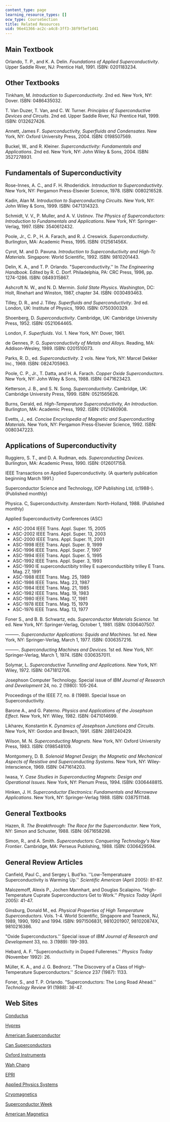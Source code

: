 ```yaml
---
content_type: page
learning_resource_types: []
ocw_type: CourseSection
title: Related Resources
uid: 96e41366-ac2c-a4c8-3ff3-38f9f5ef1d41
---
```


Main Textbook
-------------

Orlando, T. P., and K. A. Delin. _Foundations of Applied Superconductivity_. Upper Saddle River, NJ: Prentice Hall, 1991. ISBN: 0201183234.

Other Textbooks
---------------

Tinkham, M. _Introduction to Superconductivity_. 2nd ed. New York, NY: Dover. ISBN: 0486435032.

T. Van Duzer, T. Van, and C. W. Turner. _Principles of Superconductive Devices and Circuits_. 2nd ed. Upper Saddle River, NJ: Prentice Hall, 1999. ISBN: 0132627426.

Annett, James F. _Superconductivity, Superfluids and Condensates_. New York, NY: Oxford University Press, 2004. ISBN: 0198507569.

Buckel, W., and R. Kleiner. _Superconductivity: Fundamentals and Applications_. 2nd ed. New York, NY: John Wiley & Sons, 2004. ISBN: 3527278931.

Fundamentals of Superconductivity
---------------------------------

Rose-Innes, A. C., and F. H. Rhoderidick. _Introduction to Superconductivity_. New York, NY: Pergamon Press-Elsevier Science, 1978. ISBN: 0080216528.

Kadin, Alan M. _Introduction to Superconducting Circuits_. New York, NY: John Wiley & Sons, 1999. ISBN: 0471314323.

Schmidt, V. V., P. Muller, and A. V. Ustinov. _The Physics of Superconductors: Introduction to Fundamentals and Applications_. New York, NY: Springer-Verlag, 1997. ISBN: 3540612432.

Poole, Jr., C. P., H. A. Farach, and R. J. Creswick. _Superconductivity_. Burlington, MA: Academic Press, 1995. ISBN: 012561456X.

Cyrot, M. and D. Pavuna. _Introduction to Superconductivity and High-Tc Materials_. Singapore: World Scientific, 1992. ISBN: 9810201443.

Delin, K. A., and T. P. Orlando. "Superconductivity.'' In _The Engineering Handbook_. Edited by R. C. Dorf. Philadelphia, PA: CRC Press, 1996, pp. 1274-1286. ISBN: 0849315867.

Ashcroft N. W., and N. D. Mermin. _Solid State Physics_. Washington, DC: Holt, Rinehart and Winston, 1987, chapter 34. ISBN: 0030493463.

Tilley, D. R., and J. Tilley. _Superfluids and Superconductivity_. 3rd ed. London, UK: Institute of Physics, 1990. ISBN: 0750300329.

Shoenberg, D. _Superconductivity_. Cambridge, UK: Cambridge University Press, 1952. ISBN: 0521064465.

London, F. _Superfluids_. Vol. 1. New York, NY: Dover, 1961.

de Gennes, P. G. _Superconductivity of Metals and Alloys_. Reading, MA: Addison-Wesley, 1989. ISBN: 0201510073.

Parks, R. D., ed. _Superconductivity_. 2 vols. New York, NY: Marcel Dekker Inc., 1969. ISBN: 0824705963.

Poole, C. P., Jr., T. Datta, and H. A. Farach. _Copper Oxide Superconductors_. New York, NY: John Wiley & Sons, 1988. ISBN: 0471623423.

Ketterson, J. B., and S. N. Song. _Superconductivity_. Cambridge, UK: Cambridge University Press, 1999. ISBN: 0521565626.

Burns, Gerald, ed. _High-Temperature Superconductivity, An Introduction_. Burlington, MA: Academic Press, 1992. ISBN: 0121460908.

Evetts, J., ed. _Concise Encyclopedia of Magnetic and Superconducting Materials_. New York, NY: Pergamon Press-Elsevier Science, 1992. ISBN: 0080347223.

Applications of Superconductivity
---------------------------------

Ruggiero, S. T., and D. A. Rudman, eds. _Superconducting Devices_. Burlington, MA: Academic Press, 1990. ISBN: 0126017158.

IEEE Transactions on Applied Superconductivity. (A quarterly publication beginning March 1991.)

Superconductor Science and Technology, IOP Publishing Ltd, (c1988-). (Published monthly)

Physica. C, Superconductivity. Amsterdam: North-Holland, 1988. (Published monthly)

Applied Superconductivity Conferences (ASC)

*   ASC-2004 IEEE Trans. Appl. Super. 15, 2005
*   ASC-2002 IEEE Trans. Appl. Super. 13, 2003
*   ASC-2000 IEEE Trans. Appl. Super. 11, 2001
*   ASC-1998 IEEE Trans. Appl. Super. 9, 1999
*   ASC-1996 IEEE Trans. Appl. Super. 7, 1997
*   ASC-1994 IEEE Trans. Appl. Super. 5, 1995
*   ASC-1992 IEEE Trans. Appl. Super. 3, 1993
*   ASC-1990 IE superconductibity trilley E superconductibity trilley E Trans. Mag. 27, 1991
*   ASC-1988 IEEE Trans. Mag. 25, 1989
*   ASC-1986 IEEE Trans. Mag. 23, 1987
*   ASC-1984 IEEE Trans. Mag. 21, 1985
*   ASC-1982 IEEE Trans. Mag. 19, 1983
*   ASC-1980 IEEE Trans. Mag. 17, 1981
*   ASC-1978 IEEE Trans. Mag. 15, 1979
*   ASC-1976 IEEE Trans. Mag. 13, 1977

Foner S., and B. B. Schwartz, eds. _Superconductor Materials Science_. 1st ed. New York, NY: Springer-Verlag, October 1, 1981. ISBN: 0306407507.

———. _Superconductor Applications: Squids and Machines_. 1st ed. New York, NY: Springer-Verlag, March 1, 1977. ISBN: 0306357216.

———. _Superconducting Machines and Devices_. 1st ed. New York, NY: Springer-Verlag, March 1, 1974. ISBN: 0306357011.

Solymar, L. _Superconductive Tunnelling and Applications_. New York, NY: Wiley, 1972. ISBN: 0471812706.

Josephson Computer Technology. Special issue of _IBM Journal of Research and Development_ 24, no. 2 (1980): 105-264.

Proceedings of the IEEE 77, no. 8 (1989). Special Issue on Superconductivity.

Barone A., and G. Paterno. _Physics and Applications of the Josephson Effect_. New York, NY: Wiley, 1982. ISBN: 0471014699.

Likharev, Konstantin K. _Dynamics of Josephson Junctions and Circuits_. New York, NY: Gordon and Breach, 1991. ISBN: 2881240429.

Wilson, M. N. _Superconducting Magnets_. New York, NY: Oxford University Press, 1983. ISBN: 0198548109.

Montgomery, D. B. _Solenoid Magnet Design; the Magnetic and Mechanical Aspects of Resistive and Superconducting Systems_. New York, NY: Wiley-Interscience, 1969. ISBN: 0471614203.

Iwasa, Y. _Case Studies in Superconducting Magnets: Design and Operational Issues_. New York, NY: Plenum Press, 1994. ISBN: 0306448815.

Hinken, J. H. _Superconductor Electronics: Fundamentals and Microwave Applications_. New York, NY: Springer-Verlag 1988. ISBN: 0387511148.

General Textbooks
-----------------

Hazen, R. _The Breakthrough: The Race for the Superconductor_. New York, NY: Simon and Schuster, 1988. ISBN: 0671658298.

Simon, R., and A. Smith. _Superconductors: Conquering Technology's New Frontier_. Cambridge, MA: Perseus Publishing, 1988. ISBN: 0306429594.

General Review Articles
-----------------------

Canfield, Paul C., and Sergey L Bud'ko. ''Low-Temperatuare Superconductivity is Warming Up.'' _Scientific American_ (April 2005): 81-87.

Malozemoff, Alexis P., Jochen Mannhart, and Douglas Scalapino. "High-Temperature Cuprate Superconductors Get to Work.'' _Physics Today_ (April 2005): 41-47.

Ginsburg, Donald M., ed. _Physical Properties of High Temperature Superconductors_. Vols. 1-4. World Scientific, Singapore and Teaneck, NJ, 1989, 1990, 1992 and 1994. ISBN: 9971506831, 9810201907, 981020874X, 9810216386.

"Oxide Superconductors.'' Special issue of _IBM Journal of Research and Development_ 33, no. 3 (1989): 199-393.

Hebard, A. F. "Superconductivity in Doped Fullerenes.'' _Physics Today_ (November 1992): 26.

Müller, K. A., and J. G. Bednorz. "The Discovery of a Class of High-Temperature Superconductors.'' _Science_ 237 (1987): 1133.

Foner, S., and T. P. Orlando. "Superconductors: The Long Road Ahead.'' _Technology Review_ 91 (1988): 36-47.

Web Sites
---------

[Conductus](http://www.suptech.com/)

[Hypres](http://www.hypres.com/)

[American Superconductor](https://www.amsc.com/)

[Can Superconductors](http://www.can-superconductors.com/)

[Oxford Instruments](http://www.oxinst.com/)

[Wah Chang](http://www.wahchang.com/)

[EPRI](https://www.epri.com/#/?lang=en-US)

[Applied Physics Systems](http://www.appliedphysics.com/)

[Cryomagnetics](http://www.cryomagnetics.com/)

[Superconductor Week](http://www.superconductorweek.com/)

[American Magnetics](http://www.americanmagnetics.com/)